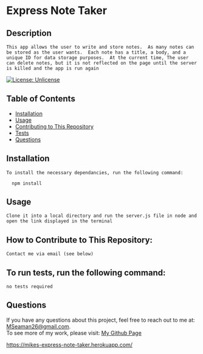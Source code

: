# Express Note Taker
  ## Description

    This app allows the user to write and store notes.  As many notes can be stored as the user wants.  Each note has a title, a body, and a unique ID for data storage purposes.  At the current time, The user can delete notes, but it is not reflected on the page until the server is killed and the app is run again

  [![License: Unlicense](https://img.shields.io/badge/license-Unlicense-blue.svg)](http://unlicense.org/)

  ## Table of Contents

  * [Installation](#installation)<br />
  * [Usage](#usage)<br />
  * [Contributing to This Repository](#how-to-contribute-to-this-repository)<br />
  * [Tests](#to-run-tests-run-the-following-command)<br />
  * [Questions](#questions)<br />

  ## Installation

    To install the necessary dependancies, run the following command:

      npm install

  ## Usage

    Clone it into a local directory and run the server.js file in node and open the link displayed in the terminal
    
  ## How to Contribute to This Repository:

    Contact me via email (see below)
    
  ## To run tests, run the following command:

    no tests required
    
  ## Questions
  If you have any questions about this project, feel free to reach out to me at:
  <a href="MSeaman26@gmail.com">MSeaman26@gmail.com</a>.  
  To see more of my work, please visit:
  <a href="https://github.com/MSeaman26">My Github Page</a>


https://mikes-express-note-taker.herokuapp.com/